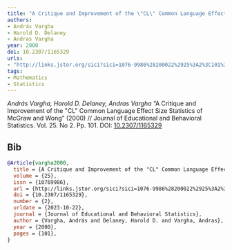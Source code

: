 ```yaml
---
title: "A Critique and Improvement of the \"CL\" Common Language Effect Size Statistics of McGraw and Wong"
authors:
- András Vargha
- Harold D. Delaney
- Andras Vargha
year: 2000
doi: 10.2307/1165329
urls:
- "http://links.jstor.org/sici?sici=1076-9986%28200022%2925%3A2%3C101%3AACAIOT%3E2.0.CO%3B2-O&origin=crossref"
tags:
- Mathematics
- Statistics
---
```


<i>András Vargha, Harold D. Delaney, Andras Vargha</i> <span title="">“A Critique and Improvement of the "CL" Common Language Effect Size Statistics of McGraw and Wong”</span> (2000) // Journal of Educational and Behavioral Statistics. Vol.&nbsp;25. No&nbsp;2. Pp.&nbsp;101. DOI:&nbsp;<a href='https://doi.org/10.2307/1165329'>10.2307/1165329</a>

## Bib

```bib
@Article{vargha2000,
  title = {A Critique and Improvement of the "CL" Common Language Effect Size Statistics of McGraw and Wong},
  volume = {25},
  issn = {10769986},
  url = {http://links.jstor.org/sici?sici=1076-9986%28200022%2925%3A2%3C101%3AACAIOT%3E2.0.CO%3B2-O&origin=crossref},
  doi = {10.2307/1165329},
  number = {2},
  urldate = {2023-10-22},
  journal = {Journal of Educational and Behavioral Statistics},
  author = {Vargha, András and Delaney, Harold D. and Vargha, Andras},
  year = {2000},
  pages = {101},
}
```

